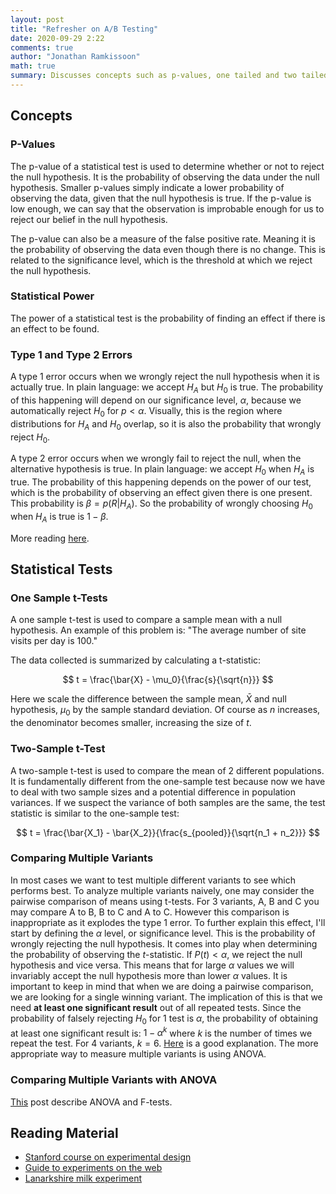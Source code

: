 ```yaml
---
layout: post
title: "Refresher on A/B Testing"
date: 2020-09-29 2:22
comments: true
author: "Jonathan Ramkissoon"
math: true
summary: Discusses concepts such as p-values, one tailed and two tailed tests, t-tests, F-tests and in what scenarios to use them.
---
```


## Concepts

### P-Values
The p-value of a statistical test is used to determine whether or not to reject the null hypothesis. It is the probability of observing the data under the null hypothesis. Smaller p-values simply indicate a lower probability of observing the data, given that the null hypothesis is true. If the p-value is low enough, we can say that the observation is improbable enough for us to reject our belief in the null hypothesis.

The p-value can also be a measure of the false positive rate. Meaning it is the probability of observing the data even though there is no change. This is related to the significance level, which is the threshold at which we reject the null hypothesis.

### Statistical Power
The power of a statistical test is the probability of finding an effect if there is an effect to be found.

### Type 1 and Type 2 Errors

A type 1 error occurs when we wrongly reject the null hypothesis when it is actually true. In plain language: we accept $H_A$ but $H_0$ is true. The probability of this happening will depend on our significance level, $\alpha$, because we automatically reject $H_0$ for $p < \alpha$. Visually, this is the region where distributions for $H_A$ and $H_0$ overlap, so it is also the probability that wrongly reject $H_0$.

A type 2 error occurs when we wrongly fail to reject the null, when the alternative hypothesis is true. In plain language: we accept $H_0$ when $H_A$ is true. The probability of this happening depends on the power of our test, which is the probability of observing an effect given there is one present. This probability is $\beta = p(R | H_A)$. So the probability of wrongly choosing $H_0$ when $H_A$ is true is $1 - \beta$.

More reading [here](https://www.stat.berkeley.edu/~hhuang/STAT141/Lecture-FDR.pdf).

## Statistical Tests

### One Sample t-Tests
A one sample t-test is used to compare a sample mean with a null hypothesis. An example of this problem is: "The average number of site visits per day is 100."

The data collected is summarized by calculating a t-statistic:

$$ t = \frac{\bar{X} - \mu_0}{\frac{s}{\sqrt{n}}} $$

Here we scale the difference between the sample mean, $\bar{X}$ and null hypothesis, $\mu_0$ by the sample standard deviation. Of course as $n$ increases, the denominator becomes smaller, increasing the size of $t$.

### Two-Sample t-Test
A two-sample t-test is used to compare the mean of 2 different populations. It is fundamentally different from the one-sample test because now we have to deal with two sample sizes and a potential difference in population variances. If we suspect the variance of both samples are the same, the test statistic is similar to the one-sample test:

$$ t = \frac{\bar{X_1} - \bar{X_2}}{\frac{s_{pooled}}{\sqrt{n_1 + n_2}}} $$

### Comparing Multiple Variants

In most cases we want to test multiple different variants to see which performs best. To analyze multiple variants naively, one may consider the pairwise comparison of means using t-tests. For 3 variants, A, B and C you may compare A to B, B to C and A to C. However this comparison is inappropriate as it explodes the type 1 error.
To further explain this effect, I'll start by defining the $\alpha$ level, or significance level. This is the probability of wrongly rejecting the null hypothesis. It comes into play when determining the probability of observing the $t$-statistic. If $P(t) < \alpha$, we reject the null hypothesis and vice versa. This means that for large $\alpha$ values we will invariably accept the null hypothesis more than lower $\alpha$ values.
It is important to keep in mind that when we are doing a pairwise comparison, we are looking for a single winning variant. The implication of this is that we need **at least one significant result** out of all repeated tests. Since the probability of falsely rejecting $H_0$ for 1 test is $\alpha$, the probability of obtaining at least one significant result is: $1 - \alpha^k$ where $k$ is the number of times we repeat the test. For 4 variants, $k = 6$. [Here](http://grants.hhp.coe.uh.edu/doconnor/PEP6305/Multiple%20t%20tests.htm) is a good explanation.
The more appropriate way to measure multiple variants is using ANOVA.


### Comparing Multiple Variants with ANOVA

[This](https://statisticsbyjim.com/anova/f-tests-anova/) post describe ANOVA and F-tests.


## Reading Material

- [Stanford course on experimental design](https://statweb.stanford.edu/~owen/courses/363/)
- [Guide to experiments on the web](https://dl.acm.org/doi/10.1145/1281192.1281295)
- [Lanarkshire milk experiment](http://www.medicine.mcgill.ca/epidemiology/hanley/Reprints/RCH/06LanarkShireMilk.pdf)
